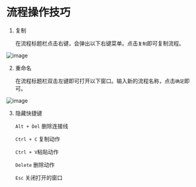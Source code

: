 # 流程操作技巧

1. 复制

    在流程标题栏点击右键，会弹出以下右键菜单。点击`复制`即可复制流程。

![image](./images/2022-12-03_122227.png ':size=90%')

2. 重命名
   
    在流程标题栏双击左键即可打开以下窗口。输入新的流程名称，点击`确定`即可。

![image](./images/2022-12-03_122528.png ':size=90%')

3. 隐藏快捷键 
   
    `Alt + Del` 删除连接线

    `Ctrl + C` 复制动作

    `Ctrl + V`粘贴动作

    `Delete` 删除动作

    `Esc` 关闭打开的窗口